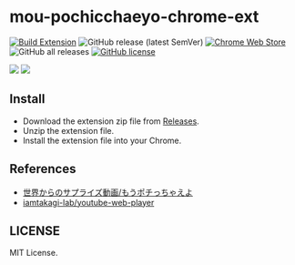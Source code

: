 # mou-pochicchaeyo-chrome-ext

[![Build Extension](https://github.com/iamtakagi/mou-pochicchaeyo-chrome-ext/actions/workflows/build.yml/badge.svg)](https://github.com/iamtakagi/mou-pochicchaeyo-chrome-ext/actions/workflows/build.yml)
![GitHub release (latest SemVer)](https://img.shields.io/github/v/release/iamtakagi/mou-pochicchaeyo-chrome-ext)
[![Chrome Web Store](https://img.shields.io/chrome-web-store/v/fejaklhhhccnlcgnapejecfofkackgic)](https://chrome.google.com/webstore/detail/%E3%82%82%E3%81%86%E3%83%9D%E3%83%81%E3%81%A3%E3%81%A1%E3%82%83%E3%81%88%E3%82%88-chrome-extensio/fejaklhhhccnlcgnapejecfofkackgic)
![GitHub all releases](https://img.shields.io/github/downloads/iamtakagi/mou-pochicchaeyo-chrome-ext/total)
[![GitHub license](https://img.shields.io/github/license/iamtakagi/mou-pochicchaeyo-chrome-ext)](https://github.com/iamtakagi/mou-pochicchaeyo-chrome-ext/blob/master/LICENSE)

![](https://i.imgur.com/5pjYyLE.jpeg)
![](https://user-images.githubusercontent.com/12772118/166947533-44ab1fd8-d0e7-45ce-a00c-212663f75838.png)

## Install
- Download the extension zip file from [Releases](https://github.com/iamtakagi/mou-pochicchaeyo-chrome-ext/releases).
- Unzip the extension file.
- Install the extension file into your Chrome.

## References
- [世界からのサプライズ動画/もうポチっちゃえよ](https://www.youtube.com/watch?v=X8v20C2X2Ag)
- [iamtakagi-lab/youtube-web-player](https://github.com/iamtakagi-lab/youtube-web-player)

## LICENSE
MIT License.
